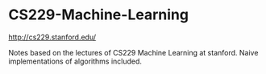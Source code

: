 # CS229-Machine-Learning

http://cs229.stanford.edu/

Notes based on the lectures of CS229 Machine Learning at stanford. Naive implementations of algorithms included.
